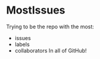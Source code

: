 # MostIssues
Trying to be the repo with the most:
- issues
- labels
- collaborators
In all of GitHub!

